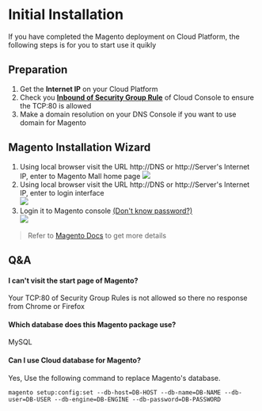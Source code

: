 # Initial Installation

If you have completed the Magento deployment on Cloud Platform, the following steps is for you to start use it quikly

## Preparation

1. Get the **Internet IP** on your Cloud Platform
2. Check you **[Inbound of Security Group Rule](https://support.websoft9.com/docs/faq/tech-instance.html)** of Cloud Console to ensure the TCP:80 is allowed
3. Make a domain resolution on your DNS Console if you want to use domain for Magento

## Magento Installation Wizard

1. Using local browser visit the URL http://DNS or http://Server's Internet IP, enter to Magento Mall home page 
    ![](http://libs.websoft9.com/Websoft9/DocsPicture/en/magento/magento-mall-websoft9.png)
2. Using local browser visit the URL http://DNS or http://Server's Internet IP, enter to login interface  
    ![](http://libs.websoft9.com/Websoft9/DocsPicture/en/magento/magento-login-websoft9.png)
3. Login it to Magento console [(Don't know password?)](/stack-accounts.md)  
    ![](http://libs.websoft9.com/Websoft9/DocsPicture/en/magento/magento-backend-websoft9.png)

> Refer to [Magento Docs](https://magento.com/resources/technical) to get more details

## Q&A

#### I can't visit the start page of Magento?

Your TCP:80 of Security Group Rules is not allowed so there no response from Chrome or Firefox

#### Which database does this Magento package use?

MySQL

#### Can I use Cloud database for Magento?

Yes, Use the following command to replace Magento's database.  

```
magento setup:config:set --db-host=DB-HOST --db-name=DB-NAME --db-user=DB-USER --db-engine=DB-ENGINE --db-password=DB-PASSWORD
```